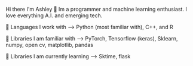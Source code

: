Hi there I'm Ashley 👋
Im a programmer and machine learning enthusiast. I love everything A.I. and emerging tech.

💫 Languages I work with --> Python (most familiar with), C++, and R

💫 Libraries I am familiar with --> PyTorch, Tensorflow (keras), Sklearn, numpy, open cv, matplotlib, pandas

💫 Libraries I am currently learning --> Sktime, flask

